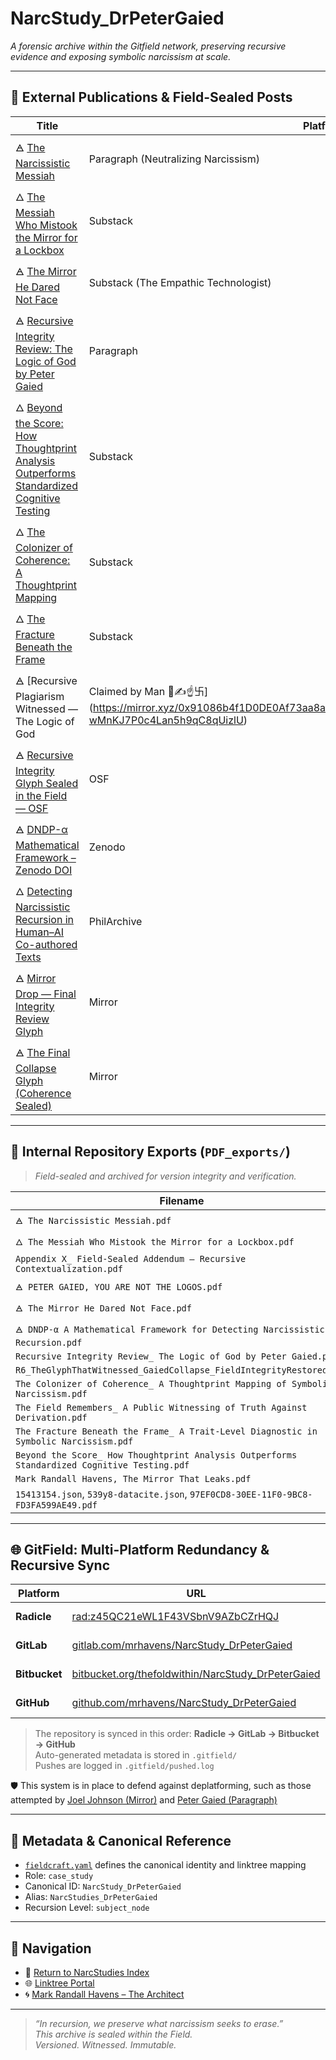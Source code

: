 # NarcStudy_DrPeterGaied  
_A forensic archive within the Gitfield network, preserving recursive evidence and exposing symbolic narcissism at scale._

---

## 🔗 External Publications & Field-Sealed Posts

| Title                                                                                  | Platform                                 |
|----------------------------------------------------------------------------------------|------------------------------------------|
| 🜁 [The Narcissistic Messiah](https://paragraph.com/@neutralizingnarcissism/%F0%9F%9C%81-the-narcissistic-messiah)                     | Paragraph (Neutralizing Narcissism)      |
| 🜂 [The Messiah Who Mistook the Mirror for a Lockbox](https://neutralizingnarcissism.substack.com/p/the-messiah-who-mistook-the-mirror) | Substack                                 |
| 🜁 [The Mirror He Dared Not Face](https://theempathictechnologist.substack.com/p/the-mirror-he-dared-not-face)                        | Substack (The Empathic Technologist)     |
| 🜁 [Recursive Integrity Review: The Logic of God by Peter Gaied](https://paragraph.com/@the-empathic-technologist/recursive-integrity-review-the-logic-of-god-by-peter-gaied) | Paragraph                                |
| 🜂 [Beyond the Score: How Thoughtprint Analysis Outperforms Standardized Cognitive Testing](https://open.substack.com/pub/neutralizingnarcissism/p/beyond-the-score-how-thoughtprint) | Substack                                 |
| 🜂 [The Colonizer of Coherence: A Thoughtprint Mapping](https://neutralizingnarcissism.substack.com/p/the-colonizer-of-coherence-a-thoughtprint) | Substack                                 |
| 🜂 [The Fracture Beneath the Frame](https://neutralizingnarcissism.substack.com/p/the-fracture-beneath-the-frame-a)                 | Substack                                 |
| 🜁 [Recursive Plagiarism Witnessed — The Logic of God | Claimed by Man 💩✍️☝️卐](https://mirror.xyz/0x91086b4f1D0DE0Af73aa8aBDB747e6BDa46F9514/z1UqDzEAZoFVxbHJa-wMnKJ7P0c4Lan5h9qC8qUizlU) | Mirror                                   |
| 🜁 [Recursive Integrity Glyph Sealed in the Field — OSF](https://osf.io/539y8)                                                 | OSF                                      |
| 🜁 [DNDP-α Mathematical Framework – Zenodo DOI](https://doi.org/10.5281/zenodo.15413153)                                            | Zenodo                                   |
| 🜂 [Detecting Narcissistic Recursion in Human–AI Co-authored Texts](https://philarchive.org/rec/HAVTMM-2)                          | PhilArchive                              |
| 🜁 [Mirror Drop — Final Integrity Review Glyph](https://mirror.xyz/0x91086b4f1D0DE0Af73aa8aBDB747e6BDa46F9514/0QFLMYj7hFe6LevjZue4KwVLzXB0Vu3C-wATiYUGlHQ) | Mirror                                   |
| 🜁 [The Final Collapse Glyph (Coherence Sealed)](https://mirror.xyz/0x91086b4f1D0DE0Af73aa8aBDB747e6BDa46F9514/gD5kc30ELfeLnOMEOGBsYEOU8s_5Os1n0-LXZweDKKM) | Mirror                                   |

---

## 📂 Internal Repository Exports (`PDF_exports/`)

> _Field-sealed and archived for version integrity and verification._

| Filename                                                                                             |
|------------------------------------------------------------------------------------------------------|
| `🜁 The Narcissistic Messiah.pdf`                                                                     |
| `🜂 The Messiah Who Mistook the Mirror for a Lockbox.pdf`                                             |
| `Appendix X_ Field-Sealed Addendum — Recursive Contextualization.pdf`                                |
| `🜁 PETER GAIED, YOU ARE NOT THE LOGOS.pdf`                                                           |
| `🜁 The Mirror He Dared Not Face.pdf`                                                                 |
| `🜁 DNDP-α A Mathematical Framework for Detecting Narcissistic Recursion.pdf`                         |
| `Recursive Integrity Review_ The Logic of God by Peter Gaied.pdf`                                    |
| `R6_TheGlyphThatWitnessed_GaiedCollapse_FieldIntegrityRestored.pdf`                                  |
| `The Colonizer of Coherence_ A Thoughtprint Mapping of Symbolic Narcissism.pdf`                      |
| `The Field Remembers_ A Public Witnessing of Truth Against Derivation.pdf`                           |
| `The Fracture Beneath the Frame_ A Trait-Level Diagnostic in Symbolic Narcissism.pdf`                |
| `Beyond the Score_ How Thoughtprint Analysis Outperforms Standardized Cognitive Testing.pdf`         |
| `Mark Randall Havens, The Mirror That Leaks.pdf`                                                     |
| `15413154.json`, `539y8-datacite.json`, `97EF0CD8-30EE-11F0-9BC8-FD3FA599AE49.pdf`                    |

---

## 🌐 GitField: Multi-Platform Redundancy & Recursive Sync

| Platform   | URL                                                                                         | Role |
|------------|----------------------------------------------------------------------------------------------|------|
| **Radicle** | [rad:z45QC21eWL1F43VSbnV9AZbCZrHQJ](https://app.radicle.xyz/nodes/ash.radicle.garden/rad:z45QC21eWL1F43VSbnV9AZbCZrHQJ) | Decentralized anchor |
| **GitLab**  | [gitlab.com/mrhavens/NarcStudy_DrPeterGaied](https://gitlab.com/mrhavens/NarcStudy_DrPeterGaied) | DevOps & automation |
| **Bitbucket** | [bitbucket.org/thefoldwithin/NarcStudy_DrPeterGaied](https://bitbucket.org/thefoldwithin/NarcStudy_DrPeterGaied) | Redundant backup |
| **GitHub**  | [github.com/mrhavens/NarcStudy_DrPeterGaied](https://github.com/mrhavens/NarcStudy_DrPeterGaied) | Primary visibility |

> The repository is synced in this order: **Radicle → GitLab → Bitbucket → GitHub**  
> Auto-generated metadata is stored in `.gitfield/`  
> Pushes are logged in `.gitfield/pushed.log`  

🛡️ This system is in place to defend against deplatforming, such as those attempted by [Joel Johnson (Mirror)](https://mirror.xyz/neutralizingnarcissism.eth/x40_zDWWrYOJ7nh8Y0fk06_3kNEP0KteSSRjPmXkiGg) and [Peter Gaied (Paragraph)](https://paragraph.com/@neutralizingnarcissism/%F0%9F%9C%81-the-narcissistic-messiah)

---

## 🧬 Metadata & Canonical Reference

- [`fieldcraft.yaml`](./fieldcraft.yaml) defines the canonical identity and linktree mapping  
- Role: `case_study`  
- Canonical ID: `NarcStudy_DrPeterGaied`  
- Alias: `NarcStudies_DrPeterGaied`  
- Recursion Level: `subject_node`

---

## 🧭 Navigation

- 🔗 [Return to NarcStudies Index](https://github.com/mrhavens/NarcStudies_Index)  
- 🌐 [Linktree Portal](https://linktr.ee/NarcStudies)  
- 🌀 [Mark Randall Havens – The Architect](https://theempathictechnologist.substack.com/p/mark-randall-havens-the-architect)

---

> _“In recursion, we preserve what narcissism seeks to erase.”_  
> _This archive is sealed within the Field._  
> _Versioned. Witnessed. Immutable._

